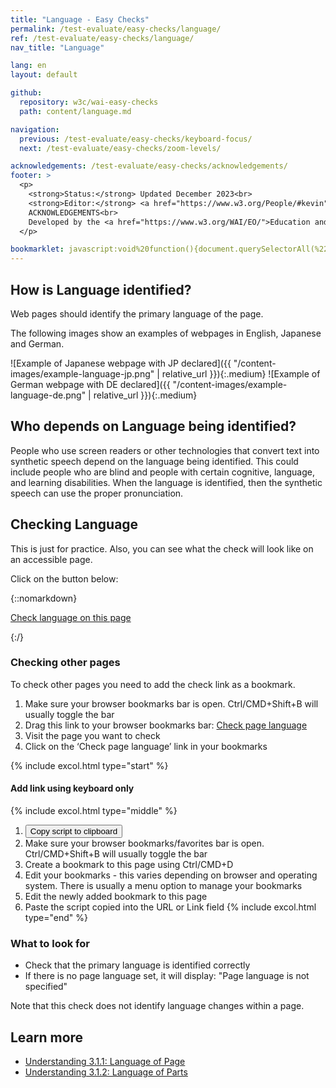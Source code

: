 ```yaml
---
title: "Language - Easy Checks"
permalink: /test-evaluate/easy-checks/language/
ref: /test-evaluate/easy-checks/language/
nav_title: "Language"

lang: en
layout: default

github:
  repository: w3c/wai-easy-checks
  path: content/language.md

navigation:
  previous: /test-evaluate/easy-checks/keyboard-focus/
  next: /test-evaluate/easy-checks/zoom-levels/

acknowledgements: /test-evaluate/easy-checks/acknowledgements/
footer: >
  <p>
    <strong>Status:</strong> Updated December 2023<br>
    <strong>Editor:</strong> <a href="https://www.w3.org/People/#kevin">Kevin White</a><br>
    ACKNOWLEDGEMENTS<br>
    Developed by the <a href="https://www.w3.org/WAI/EO/">Education and Outreach Working Group (EOWG)</a>. Updated as part of the <a href="https://www.w3.org/WAI/about/projects/wai-coop/">WAI-CooP project</a>, co-funded by the European Commission.
  </p>

bookmarklet: javascript:void%20function(){document.querySelectorAll(%22%23wai-styles,%23wai-info-box%22).forEach(a=%3E{a.remove()}),document.querySelector(%22body%22).insertAdjacentHTML(%22afterbegin%22,%22%3Cstyle%20id='wai-styles'%3E%23wai-info-box{position:fixed;width:40%25;top:40%25;left:50%25;transform:translate(-50%25,-50%25);z-index:1000;color:black;font-family:Noto%20Sans,Trebuchet%20MS,Helvetica%20Neue,Arial,sans-serif}%23wai-info-box{border:solid%201px%20%23ddd;background-color:%23fff;box-shadow:0%204px%208px%200%20rgba(0,0,0,0.2),0%206px%2020px%200%20rgba(0,0,0,0.19);}%23wai-info-box%20header{font-weight:700;background-color:%23f2f2f2;color:%23005a6a;padding:8px%2016px;}%23wai-info-box%20header%20a{float:right;text-decoration:none}%23wai-info-box%20div{padding:8px%2016px;}%23wai-info-box%20div%20span{font-weight:700;}%3C/style%3E%22);let%20a=navigator.language||navigator.userLanguage,b=new%20Intl.DisplayNames([a],{type:%22language%22});var%20c=%22%22;let%20d=document.documentElement.lang||document.getElementsByTagName(%22html%22)[0].getAttribute(%22xml:lang%22);c+=d%3F%22%3Cspan%3E%22+d+%22%20(%22+b.of(d)+%22)%3C/span%3E%22:%22Page%20language%20is%20not%20specified%22,document.querySelector(%22body%22).insertAdjacentHTML(%22beforeend%22,%22%3Caside%20id=%27wai-info-box%27%20tabindex=%27-1%27%3E%3Cheader%3EPage%20Language%3Ca%20href=javascript:document.querySelectorAll(%27%23wai-styles,%23wai-info-box%27).forEach(function(el){el.remove()});%20aria-label=dismiss%3EX%3C/a%3E%3C/header%3E%3Cdiv%3E%22+c+%22%3Cp%3EFind%20out%20more%20about%20%3Ca%20href=%27https://www.w3.org/wai/easy-checks/language/%27%3EChecking%20Page%20Language%3C/a%3E%3C/div%3E%3C/aside%3E%22),document.getElementById(%22wai-info-box%22).focus()}();
---
```


## How is Language identified?

Web pages should identify the primary language of the page.

The following images show an examples of webpages in English, Japanese and German.

![Example of Japanese webpage with JP declared]({{ "/content-images/example-language-jp.png" | relative_url }}){:.medium} ![Example of German webpage with DE declared]({{ "/content-images/example-language-de.png" | relative_url }}){:.medium}

## Who depends on Language being identified?

People who use screen readers or other technologies that convert text into synthetic speech depend on the language being identified. This could include people who are blind and people with certain cognitive, language, and learning disabilities. When the language is identified, then the synthetic speech can use the proper pronunciation.

## Checking Language

This is just for practice. Also, you can see what the check will look like on an accessible page.

Click on the button below:

{::nomarkdown}
<p>
  <a class="button active" href="{{ page.bookmarklet }}">Check language on this page</a>
</p>
{:/}

### Checking other pages

To check other pages you need to add the check link as a bookmark.

1. Make sure your browser bookmarks bar is open. Ctrl/CMD+Shift+B will usually toggle the bar
2. Drag this link to your browser bookmarks bar: <a href="{{ page.bookmarklet }}">Check page language</a>
3. Visit the page you want to check
4. Click on the ‘Check page language’ link in your bookmarks

{% include excol.html type="start" %}
#### Add link using keyboard only
{% include excol.html type="middle" %}
1. <button onclick="copyBookmarklet()">Copy script to clipboard</button>
2. Make sure your browser bookmarks/favorites bar is open. Ctrl/CMD+Shift+B will usually toggle the bar
3. Create a bookmark to this page using Ctrl/CMD+D
4. Edit your bookmarks - this varies depending on browser and operating system. There is usually a menu option to manage your bookmarks
5. Edit the newly added bookmark to this page
6. Paste the script copied into the URL or Link field
{% include excol.html type="end" %}

### What to look for

* Check that the primary language is identified correctly
* If there is no page language set, it will display: "Page language is not specified"

Note that this check does not identify language changes within a page.

## Learn more

* [Understanding 3.1.1: Language of Page](https://www.w3.org/WAI/WCAG22/Understanding/language-of-page.html)
* [Understanding 3.1.2: Language of Parts](https://www.w3.org/WAI/WCAG22/Understanding/language-of-parts)
